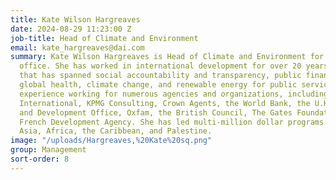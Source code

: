 ```yaml
---
title: Kate Wilson Hargreaves
date: 2024-08-29 11:23:00 Z
job-title: Head of Climate and Environment
email: kate_hargreaves@dai.com
summary: Kate Wilson Hargreaves is Head of Climate and Environment for DAI's U.K.
  office. She has worked in international development for over 20 years, a career
  that has spanned social accountability and transparency, public financial management,
  global health, climate change, and renewable energy for public services. Kate brings
  experience working for numerous agencies and organizations, including Transparency
  International, KPMG Consulting, Crown Agents, the World Bank, the U.K. Foreign Commonwealth
  and Development Office, Oxfam, the British Council, The Gates Foundation, and the
  French Development Agency. She has led multi-million dollar programs across South
  Asia, Africa, the Caribbean, and Palestine.
image: "/uploads/Hargreaves,%20Kate%20sq.png"
group: Management
sort-order: 8
---
```


